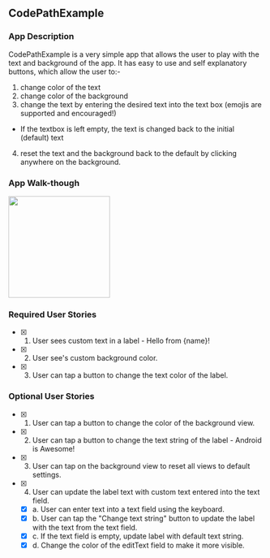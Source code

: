 ## CodePathExample

### App Description
CodePathExample is a very simple app that allows the user to play with the text and background of the app. 
It has easy to use and self explanatory buttons, which allow the user to:-
1. change color of the text 
2. change color of the background
3. change the text by entering the desired text into the text box (emojis are supported and encouraged!)
 - If the textbox is left empty, the text is changed back to the initial (default) text
4. reset the text and the background back to the default by clicking anywhere on the background. 

### App Walk-though

<img src="https://i.imgur.com/c6eS0oS.gif" width=200><br>

### Required User Stories
- [X] 1. User sees custom text in a label - Hello from {name}!
- [X] 2. User see's custom background color.
- [X] 3. User can tap a button to change the text color of the label.

### Optional User Stories
- [X] 1. User can tap a button to change the color of the background view.  
- [X] 2. User can tap a button to change the text string of the label - Android is Awesome!  
- [X] 3. User can tap on the background view to reset all views to default settings.  
- [X] 4. User can update the label text with custom text entered into the text field.  
   - [X] a. User can enter text into a text field using the keyboard.  
   - [X] b. User can tap the "Change text string" button to update the label with the text from the text field.  
   - [X] c. If the text field is empty, update label with default text string. 
   - [x] d. Change the color of the editText field to make it more visible.
